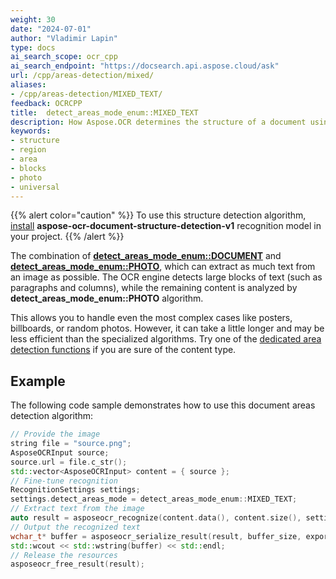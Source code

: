```yaml
---
weight: 30
date: "2024-07-01"
author: "Vladimir Lapin"
type: docs
ai_search_scope: ocr_cpp
ai_search_endpoint: "https://docsearch.api.aspose.cloud/ask"
url: /cpp/areas-detection/mixed/
aliases:
- /cpp/areas-detection/MIXED_TEXT/
feedback: OCRCPP
title:  detect_areas_mode_enum::MIXED_TEXT
description: How Aspose.OCR determines the structure of a document using the detect_areas_mode_enum::MIXED_TEXT algorithm.
keywords:
- structure
- region
- area
- blocks
- photo
- universal
---
```


{{% alert color="caution" %}} 
To use this structure detection algorithm, [install](/ocr/cpp/modules/) **aspose-ocr-document-structure-detection-v1** recognition model in your project.
{{% /alert %}}

The combination of [**detect_areas_mode_enum::DOCUMENT**](/ocr/cpp/areas-detection/document/) and [**detect_areas_mode_enum::PHOTO**](/ocr/cpp/areas-detection/photo/), which can extract as much text from an image as possible. The OCR engine detects large blocks of text (such as paragraphs and columns), while the remaining content is analyzed by **detect_areas_mode_enum::PHOTO** algorithm.

This allows you to handle even the most complex cases like posters, billboards, or random photos. However, it can take a little longer and may be less efficient than the specialized algorithms. Try one of the [dedicated area detection functions](/ocr/cpp/areas-detection/#area-detection-modes) if you are sure of the content type.

## Example

The following code sample demonstrates how to use this document areas detection algorithm:

```cpp
// Provide the image
string file = "source.png";
AsposeOCRInput source;
source.url = file.c_str();
std::vector<AsposeOCRInput> content = { source };
// Fine-tune recognition
RecognitionSettings settings;
settings.detect_areas_mode = detect_areas_mode_enum::MIXED_TEXT;
// Extract text from the image
auto result = asposeocr_recognize(content.data(), content.size(), settings);
// Output the recognized text
wchar_t* buffer = asposeocr_serialize_result(result, buffer_size, export_format::text);
std::wcout << std::wstring(buffer) << std::endl;
// Release the resources
asposeocr_free_result(result);
```
